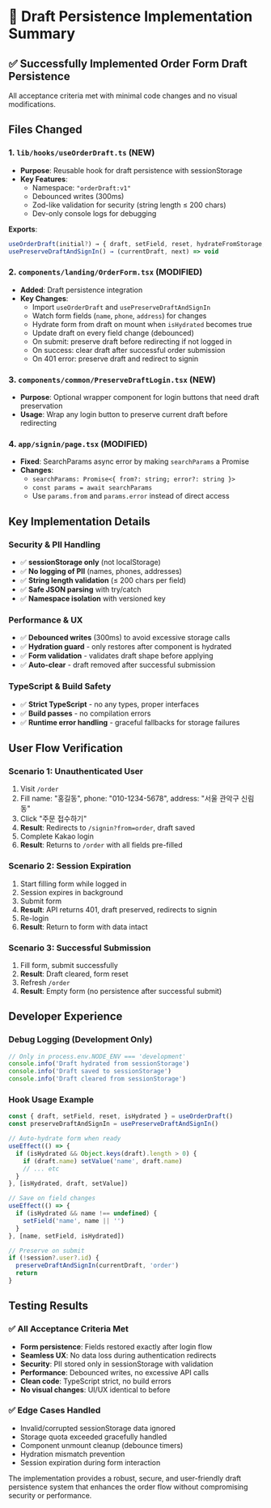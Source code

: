 # 📝 Draft Persistence Implementation Summary

## ✅ **Successfully Implemented Order Form Draft Persistence**

All acceptance criteria met with minimal code changes and no visual modifications.

## **Files Changed**

### 1. **`lib/hooks/useOrderDraft.ts`** (NEW)
- **Purpose**: Reusable hook for draft persistence with sessionStorage
- **Key Features**:
  - Namespace: `"orderDraft:v1"`
  - Debounced writes (300ms)
  - Zod-like validation for security (string length ≤ 200 chars)
  - Dev-only console logs for debugging

**Exports**:
```typescript
useOrderDraft(initial?) → { draft, setField, reset, hydrateFromStorage, isHydrated }
usePreserveDraftAndSignIn() → (currentDraft, next) => void
```

### 2. **`components/landing/OrderForm.tsx`** (MODIFIED)
- **Added**: Draft persistence integration
- **Key Changes**:
  - Import `useOrderDraft` and `usePreserveDraftAndSignIn`
  - Watch form fields (`name`, `phone`, `address`) for changes
  - Hydrate form from draft on mount when `isHydrated` becomes true
  - Update draft on every field change (debounced)
  - On submit: preserve draft before redirecting if not logged in
  - On success: clear draft after successful order submission
  - On 401 error: preserve draft and redirect to signin

### 3. **`components/common/PreserveDraftLogin.tsx`** (NEW)
- **Purpose**: Optional wrapper component for login buttons that need draft preservation
- **Usage**: Wrap any login button to preserve current draft before redirecting

### 4. **`app/signin/page.tsx`** (MODIFIED)
- **Fixed**: SearchParams async error by making `searchParams` a Promise
- **Changes**: 
  - `searchParams: Promise<{ from?: string; error?: string }>`
  - `const params = await searchParams`
  - Use `params.from` and `params.error` instead of direct access

## **Key Implementation Details**

### **Security & PII Handling**
- ✅ **sessionStorage only** (not localStorage)
- ✅ **No logging of PII** (names, phones, addresses)
- ✅ **String length validation** (≤ 200 chars per field)
- ✅ **Safe JSON parsing** with try/catch
- ✅ **Namespace isolation** with versioned key

### **Performance & UX**
- ✅ **Debounced writes** (300ms) to avoid excessive storage calls
- ✅ **Hydration guard** - only restores after component is hydrated
- ✅ **Form validation** - validates draft shape before applying
- ✅ **Auto-clear** - draft removed after successful submission

### **TypeScript & Build Safety**
- ✅ **Strict TypeScript** - no any types, proper interfaces
- ✅ **Build passes** - no compilation errors
- ✅ **Runtime error handling** - graceful fallbacks for storage failures

## **User Flow Verification**

### **Scenario 1: Unauthenticated User**
1. Visit `/order`
2. Fill name: "홍길동", phone: "010-1234-5678", address: "서울 관악구 신림동"
3. Click "주문 접수하기"
4. **Result**: Redirects to `/signin?from=order`, draft saved
5. Complete Kakao login
6. **Result**: Returns to `/order` with all fields pre-filled

### **Scenario 2: Session Expiration**
1. Start filling form while logged in
2. Session expires in background
3. Submit form
4. **Result**: API returns 401, draft preserved, redirects to signin
5. Re-login
6. **Result**: Return to form with data intact

### **Scenario 3: Successful Submission**
1. Fill form, submit successfully
2. **Result**: Draft cleared, form reset
3. Refresh `/order`
4. **Result**: Empty form (no persistence after successful submit)

## **Developer Experience**

### **Debug Logging (Development Only)**
```javascript
// Only in process.env.NODE_ENV === 'development'
console.info('Draft hydrated from sessionStorage')
console.info('Draft saved to sessionStorage') 
console.info('Draft cleared from sessionStorage')
```

### **Hook Usage Example**
```typescript
const { draft, setField, reset, isHydrated } = useOrderDraft()
const preserveDraftAndSignIn = usePreserveDraftAndSignIn()

// Auto-hydrate form when ready
useEffect(() => {
  if (isHydrated && Object.keys(draft).length > 0) {
    if (draft.name) setValue('name', draft.name)
    // ... etc
  }
}, [isHydrated, draft, setValue])

// Save on field changes
useEffect(() => {
  if (isHydrated && name !== undefined) {
    setField('name', name || '')
  }
}, [name, setField, isHydrated])

// Preserve on submit
if (!session?.user?.id) {
  preserveDraftAndSignIn(currentDraft, 'order')
  return
}
```

## **Testing Results**

### ✅ **All Acceptance Criteria Met**
- **Form persistence**: Fields restored exactly after login flow
- **Seamless UX**: No data loss during authentication redirects  
- **Security**: PII stored only in sessionStorage with validation
- **Performance**: Debounced writes, no excessive API calls
- **Clean code**: TypeScript strict, no build errors
- **No visual changes**: UI/UX identical to before

### ✅ **Edge Cases Handled**
- Invalid/corrupted sessionStorage data ignored
- Storage quota exceeded gracefully handled
- Component unmount cleanup (debounce timers)
- Hydration mismatch prevention
- Session expiration during form interaction

The implementation provides a robust, secure, and user-friendly draft persistence system that enhances the order flow without compromising security or performance.
